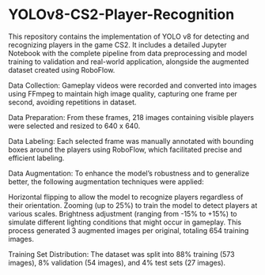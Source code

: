 # YOLOv8-CS2-Player-Recognition
This repository contains the implementation of YOLO v8 for detecting and recognizing players in the game CS2. It includes a detailed Jupyter Notebook with the complete pipeline from data preprocessing and model training to validation and real-world application, alongside the augmented dataset created using RoboFlow.

Data Collection: Gameplay videos were recorded and converted into images using FFmpeg to maintain high image quality, capturing one frame per second, avoiding repetitions in dataset.

Data Preparation: From these frames, 218 images containing visible players were selected and resized to 640 x 640.

Data Labeling: Each selected frame was manually annotated with bounding boxes around the players using RoboFlow, which facilitated precise and efficient labeling.

Data Augmentation: To enhance the model’s robustness and to generalize better, the following augmentation techniques were applied:

Horizontal flipping to allow the model to recognize players regardless of their orientation. Zooming (up to 25%) to train the model to detect players at various scales. Brightness adjustment (ranging from -15% to +15%) to simulate different lighting conditions that might occur in gameplay. This process generated 3 augmented images per original, totaling 654 training images.

Training Set Distribution: The dataset was split into 88% training (573 images), 8% validation (54 images), and 4% test sets (27 images).
